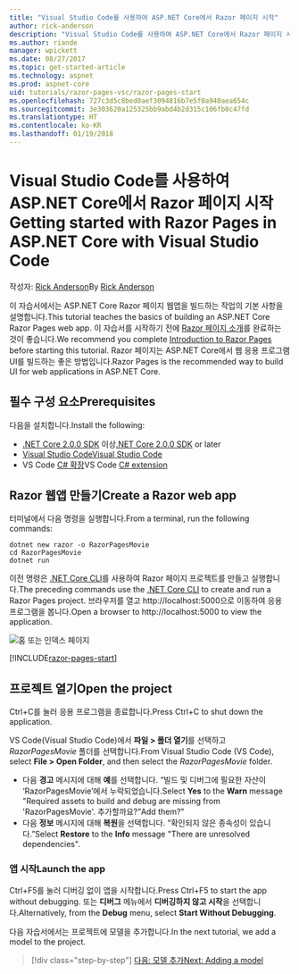 ```yaml
---
title: "Visual Studio Code를 사용하여 ASP.NET Core에서 Razor 페이지 시작"
author: rick-anderson
description: "Visual Studio Code를 사용하여 ASP.NET Core에서 Razor 페이지 시작"
ms.author: riande
manager: wpickett
ms.date: 08/27/2017
ms.topic: get-started-article
ms.technology: aspnet
ms.prod: aspnet-core
uid: tutorials/razor-pages-vsc/razor-pages-start
ms.openlocfilehash: 727c3d5c8bed0aef3094816b7e5f0a940aea654c
ms.sourcegitcommit: 3e303620a125325bb9abd4b2d315c106fb8c47fd
ms.translationtype: HT
ms.contentlocale: ko-KR
ms.lasthandoff: 01/19/2018
---
```

# <a name="getting-started-with-razor-pages-in-aspnet-core-with-visual-studio-code"></a><span data-ttu-id="a4d13-103">Visual Studio Code를 사용하여 ASP.NET Core에서 Razor 페이지 시작</span><span class="sxs-lookup"><span data-stu-id="a4d13-103">Getting started with Razor Pages in ASP.NET Core with Visual Studio Code</span></span>

<span data-ttu-id="a4d13-104">작성자: [Rick Anderson](https://twitter.com/RickAndMSFT)</span><span class="sxs-lookup"><span data-stu-id="a4d13-104">By [Rick Anderson](https://twitter.com/RickAndMSFT)</span></span>

<span data-ttu-id="a4d13-105">이 자습서에서는 ASP.NET Core Razor 페이지 웹앱을 빌드하는 작업의 기본 사항을 설명합니다.</span><span class="sxs-lookup"><span data-stu-id="a4d13-105">This tutorial teaches the basics of building an ASP.NET Core Razor Pages web app.</span></span> <span data-ttu-id="a4d13-106">이 자습서를 시작하기 전에 [Razor 페이지 소개](xref:mvc/razor-pages/index)를 완료하는 것이 좋습니다.</span><span class="sxs-lookup"><span data-stu-id="a4d13-106">We recommend you complete [Introduction to Razor Pages](xref:mvc/razor-pages/index) before starting this tutorial.</span></span> <span data-ttu-id="a4d13-107">Razor 페이지는 ASP.NET Core에서 웹 응용 프로그램 UI를 빌드하는 좋은 방법입니다.</span><span class="sxs-lookup"><span data-stu-id="a4d13-107">Razor Pages is the recommended way to build UI for web applications in ASP.NET Core.</span></span>

## <a name="prerequisites"></a><span data-ttu-id="a4d13-108">필수 구성 요소</span><span class="sxs-lookup"><span data-stu-id="a4d13-108">Prerequisites</span></span>

<span data-ttu-id="a4d13-109">다음을 설치합니다.</span><span class="sxs-lookup"><span data-stu-id="a4d13-109">Install the following:</span></span>

* <span data-ttu-id="a4d13-110">[.NET Core 2.0.0 SDK](https://www.microsoft.com/net/core) 이상</span><span class="sxs-lookup"><span data-stu-id="a4d13-110">[.NET Core 2.0.0 SDK](https://www.microsoft.com/net/core) or later</span></span>
* [<span data-ttu-id="a4d13-111">Visual Studio Code</span><span class="sxs-lookup"><span data-stu-id="a4d13-111">Visual Studio Code</span></span>](https://code.visualstudio.com)
* <span data-ttu-id="a4d13-112">VS Code [C# 확장](https://marketplace.visualstudio.com/items?itemName=ms-vscode.csharp)</span><span class="sxs-lookup"><span data-stu-id="a4d13-112">VS Code [C# extension](https://marketplace.visualstudio.com/items?itemName=ms-vscode.csharp)</span></span> 

## <a name="create-a-razor-web-app"></a><span data-ttu-id="a4d13-113">Razor 웹앱 만들기</span><span class="sxs-lookup"><span data-stu-id="a4d13-113">Create a Razor web app</span></span>

<span data-ttu-id="a4d13-114">터미널에서 다음 명령을 실행합니다.</span><span class="sxs-lookup"><span data-stu-id="a4d13-114">From a terminal, run the following commands:</span></span>

```console
dotnet new razor -o RazorPagesMovie
cd RazorPagesMovie
dotnet run
```

<span data-ttu-id="a4d13-115">이전 명령은 [.NET Core CLI](https://docs.microsoft.com/dotnet/core/tools/dotnet)를 사용하여 Razor 페이지 프로젝트를 만들고 실행합니다.</span><span class="sxs-lookup"><span data-stu-id="a4d13-115">The preceding commands use the [.NET Core CLI](https://docs.microsoft.com/dotnet/core/tools/dotnet) to create and run a Razor Pages project.</span></span> <span data-ttu-id="a4d13-116">브라우저를 열고 http://localhost:5000으로 이동하여 응용 프로그램을 봅니다.</span><span class="sxs-lookup"><span data-stu-id="a4d13-116">Open a browser to http://localhost:5000 to view the application.</span></span>

![홈 또는 인덱스 페이지](../razor-pages/razor-pages-start/_static/home.png)

[!INCLUDE[razor-pages-start](../../includes/RP/razor-pages-start.md)]

## <a name="open-the-project"></a><span data-ttu-id="a4d13-118">프로젝트 열기</span><span class="sxs-lookup"><span data-stu-id="a4d13-118">Open the project</span></span>

<span data-ttu-id="a4d13-119">Ctrl+C를 눌러 응용 프로그램을 종료합니다.</span><span class="sxs-lookup"><span data-stu-id="a4d13-119">Press Ctrl+C to shut down the application.</span></span>

<span data-ttu-id="a4d13-120">VS Code(Visual Studio Code)에서 **파일 > 폴더 열기**를 선택하고 *RazorPagesMovie* 폴더를 선택합니다.</span><span class="sxs-lookup"><span data-stu-id="a4d13-120">From Visual Studio Code (VS Code), select **File > Open Folder**, and then select the *RazorPagesMovie* folder.</span></span>

- <span data-ttu-id="a4d13-121">다음 **경고** 메시지에 대해 **예**를 선택합니다. “빌드 및 디버그에 필요한 자산이 ‘RazorPagesMovie’에서 누락되었습니다.</span><span class="sxs-lookup"><span data-stu-id="a4d13-121">Select **Yes** to the **Warn** message "Required assets to build and debug are missing from 'RazorPagesMovie'.</span></span> <span data-ttu-id="a4d13-122">추가할까요?”</span><span class="sxs-lookup"><span data-stu-id="a4d13-122">Add them?"</span></span>
- <span data-ttu-id="a4d13-123">다음 **정보** 메시지에 대해 **복원**을 선택합니다. “확인되지 않은 종속성이 있습니다.”</span><span class="sxs-lookup"><span data-stu-id="a4d13-123">Select **Restore** to the **Info** message "There are unresolved dependencies".</span></span>

### <a name="launch-the-app"></a><span data-ttu-id="a4d13-124">앱 시작</span><span class="sxs-lookup"><span data-stu-id="a4d13-124">Launch the app</span></span>

<span data-ttu-id="a4d13-125">Ctrl+F5를 눌러 디버깅 없이 앱을 시작합니다.</span><span class="sxs-lookup"><span data-stu-id="a4d13-125">Press Ctrl+F5 to start the app without debugging.</span></span> <span data-ttu-id="a4d13-126">또는 **디버그** 메뉴에서 **디버깅하지 않고 시작**을 선택합니다.</span><span class="sxs-lookup"><span data-stu-id="a4d13-126">Alternatively, from the **Debug** menu, select **Start Without Debugging**.</span></span>

<span data-ttu-id="a4d13-127">다음 자습서에서는 프로젝트에 모델을 추가합니다.</span><span class="sxs-lookup"><span data-stu-id="a4d13-127">In the next tutorial, we add a model to the project.</span></span> 

>[!div class="step-by-step"]
[<span data-ttu-id="a4d13-128">다음: 모델 추가</span><span class="sxs-lookup"><span data-stu-id="a4d13-128">Next: Adding a model</span></span>](xref:tutorials/razor-pages-vsc/model)  
